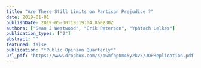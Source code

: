 ```yaml
---
title: "Are There Still Limits on Partisan Prejudice ?"
date: 2019-01-01
publishDate: 2019-05-30T19:19:04.860230Z
authors: ["Sean J Westwood", "Erik Peterson", "Yphtach Lelkes"]
publication_types: ["2"]
abstract: ""
featured: false
publication: "*Public Opinion Quarterly*"
url_pdf: "https://www.dropbox.com/s/owmfnp0m45y2kv5/JOPReplication.pdf?dl=1"
---
```


